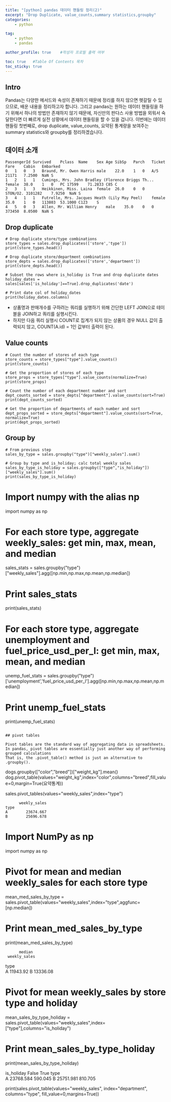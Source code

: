 ```yaml
---
title: "[python] pandas 데이터 핸들링 정리(2)"
excerpt: "Drop Duplicate, value_counts,summary statistics,groupby"
categories:
    - python

tag:
    - python
    - pandas

author_profile: true    #작성자 프로필 출력 여부

toc: true   #Table Of Contents 목차 
toc_sticky: true
---
```


## Intro
Pandas는 다양한 메서드와 속성이 존재하기 때문에 정리를 하지 않으면 헷갈릴 수 있으므로, 배운 내용을 정리하고자 합니다.
그리고 pandas는 원하는 데이터 핸들링을 하기 위해서 하나의 방법만 존재하지 않기 때문에, 자신만의 판다스 사용 방법을 외워서 숙달한다면 더 빠르게 실전 상황에서 데이터 핸들링을 할 수 있을 겁니다. 
이번에는 데이터 핸들링 첫번째로, drop duplicate, value_counts, 요약된 통계량을 보여주는 summary statistics와 groupby를 정리하겠습니다.

## 데이터 소개

```
PassengerId	Survived	Pclass	Name	Sex	Age	SibSp	Parch	Ticket	Fare	Cabin	Embarked
0	1	0	3	Braund, Mr. Owen Harris	male	22.0	1	0	A/5 21171	7.2500	NaN	S
1	2	1	1	Cumings, Mrs. John Bradley (Florence Briggs Th...	female	38.0	1	0	PC 17599	71.2833	C85	C
2	3	1	3	Heikkinen, Miss. Laina	female	26.0	0	0	STON/O2. 3101282	7.9250	NaN	S
3	4	1	1	Futrelle, Mrs. Jacques Heath (Lily May Peel)	female	35.0	1	0	113803	53.1000	C123	S
4	5	0	3	Allen, Mr. William Henry	male	35.0	0	0	373450	8.0500	NaN	S

```

## Drop duplicate
```
# Drop duplicate store/type combinations
store_types = sales.drop_duplicates(['store','type'])
print(store_types.head())

# Drop duplicate store/department combinations
store_depts = sales.drop_duplicates(['store','department'])
print(store_depts.head())

# Subset the rows where is_holiday is True and drop duplicate dates
holiday_dates = sales[sales['is_holiday']==True].drop_duplicates('date')

# Print date col of holiday_dates
print(holiday_dates.columns)

```
* 상품명과 판매개수를 구하려는 쿼리를 실행하기 위해 간단한 LEFT JOIN으로 테이블을 JOIN하고 쿼리를 실행시킨다.
* 하지만 다음 쿼리 실행시 COUNT로 집계가 되지 않는 상품의 경우 NULL 값이 출력되지 않고, COUNT(A.id) = 1인 값부터 출력이 된다.

## Value counts

```
# Count the number of stores of each type
store_counts = store_types["type"].value_counts()
print(store_counts)

# Get the proportion of stores of each type
store_props = store_types["type"].value_counts(normalize=True)
print(store_props)

# Count the number of each department number and sort
dept_counts_sorted = store_depts["department"].value_counts(sort=True)
print(dept_counts_sorted)

# Get the proportion of departments of each number and sort
dept_props_sorted = store_depts["department"].value_counts(sort=True, normalize=True)
print(dept_props_sorted)
```

## Group by

```
# From previous step
sales_by_type = sales.groupby("type")["weekly_sales"].sum()

# Group by type and is_holiday; calc total weekly sales
sales_by_type_is_holiday = sales.groupby(["type","is_holiday"])["weekly_sales"].sum()
print(sales_by_type_is_holiday)

```
# Import numpy with the alias np
import numpy as np

# For each store type, aggregate weekly_sales: get min, max, mean, and median
sales_stats = sales.groupby("type")["weekly_sales"].agg([np.min,np.max,np.mean,np.median])

# Print sales_stats
print(sales_stats)

# For each store type, aggregate unemployment and fuel_price_usd_per_l: get min, max, mean, and median
unemp_fuel_stats = sales.groupby("type")['unemployment','fuel_price_usd_per_l'].agg([np.min,np.max,np.mean,np.median])

# Print unemp_fuel_stats
print(unemp_fuel_stats)

```

## pivot tables

Pivot tables are the standard way of aggregating data in spreadsheets. In pandas, pivot tables are essentially just another way of performing grouped calculations
That is, the .pivot_table() method is just an alternative to .groupby().

```
dogs.groupby(["color","breed"])["weight_kg"].mean()
dog.pivot_table(values="weight_kg",index="color",columns="breed",fill_value=0,margin=True(요약통계))

sales.pivot_tables(values="weekly_sales",index="type")

          weekly_sales
    type              
    A        23674.667
    B        25696.678
    
# Import NumPy as np
import numpy as np

# Pivot for mean and median weekly_sales for each store type
mean_med_sales_by_type = sales.pivot_table(values="weekly_sales",index="type",aggfunc=[np.median])

# Print mean_med_sales_by_type
print(mean_med_sales_by_type)

          median
     weekly_sales
type             
A        11943.92
B        13336.08

# Pivot for mean weekly_sales by store type and holiday 
mean_sales_by_type_holiday = sales.pivot_table(values="weekly_sales",index=["type"],columns="is_holiday")

# Print mean_sales_by_type_holiday
print(mean_sales_by_type_holiday)

is_holiday      False    True 
type                          
A           23768.584  590.045
B           25751.981  810.705

print(sales.pivot_table(values="weekly_sales", index="department", columns="type", fill_value=0,margins=True))
```

